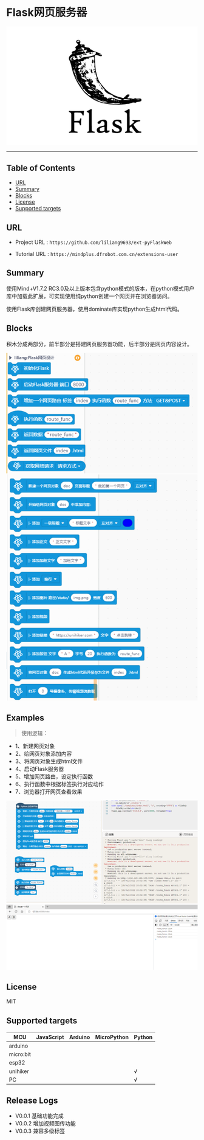 # Flask网页服务器


![](./python/_images/featured.png)

---------------------------------------------------------

## Table of Contents

* [URL](#url)
* [Summary](#summary)
* [Blocks](#blocks)
* [License](#license)
* [Supported targets](#Supportedtargets)

## URL
* Project URL : ```https://github.com/liliang9693/ext-pyFlaskWeb```

* Tutorial URL : ```https://mindplus.dfrobot.com.cn/extensions-user```

    




## Summary
使用Mind+V1.7.2 RC3.0及以上版本包含python模式的版本，在python模式用户库中加载此扩展，可实现使用纯python创建一个网页并在浏览器访问。

使用Flask库创建网页服务器，使用dominate库实现python生成html代码。



## Blocks
积木分成两部分，前半部分是搭建网页服务器功能，后半部分是网页内容设计。

![](./python/_images/block1.png)
![](./python/_images/block3.png)



## Examples
> 使用逻辑：
- 1、新建网页对象
- 2、给网页对象添加内容
- 3、将网页对象生成html文件
- 4、启动Flask服务器
- 5、增加网页路由，设定执行函数
- 6、执行函数中根据标签执行对应动作
- 7、浏览器打开网页查看效果

![](./python/_images/example.png)
![](./python/_images/example2.png)


## License

MIT

## Supported targets

MCU                | JavaScript    | Arduino   | MicroPython    | Python 
------------------ | :----------: | :----------: | :---------: | -----
arduino        |             |              |             | 
micro:bit        |             |              |             | 
esp32        |             |              |             | 
unihiker        |             |              |             | √
PC        |             |              |             | √

## Release Logs

* V0.0.1  基础功能完成
* V0.0.2  增加视频图传功能
* V0.0.3  兼容多级标签
